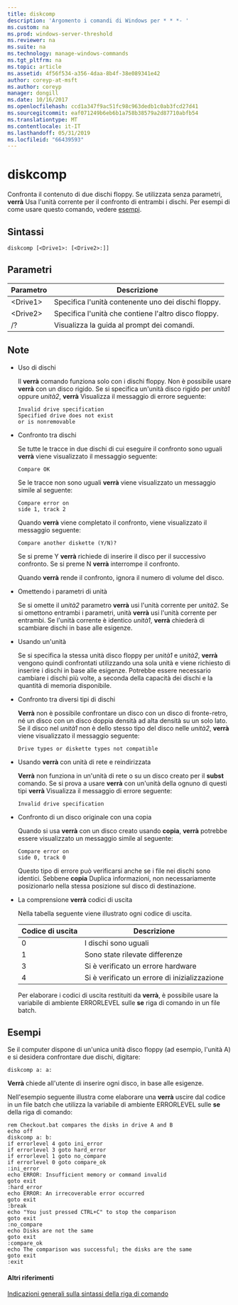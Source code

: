 ```yaml
---
title: diskcomp
description: 'Argomento i comandi di Windows per * * *- '
ms.custom: na
ms.prod: windows-server-threshold
ms.reviewer: na
ms.suite: na
ms.technology: manage-windows-commands
ms.tgt_pltfrm: na
ms.topic: article
ms.assetid: 4f56f534-a356-4daa-8b4f-38e089341e42
author: coreyp-at-msft
ms.author: coreyp
manager: dongill
ms.date: 10/16/2017
ms.openlocfilehash: ccd1a347f9ac51fc98c963dedb1c0ab3fcd27d41
ms.sourcegitcommit: eaf071249b6eb6b1a758b38579a2d87710abfb54
ms.translationtype: MT
ms.contentlocale: it-IT
ms.lasthandoff: 05/31/2019
ms.locfileid: "66439593"
---
```

# <a name="diskcomp"></a>diskcomp



Confronta il contenuto di due dischi floppy. Se utilizzata senza parametri, **verrà** Usa l'unità corrente per il confronto di entrambi i dischi. Per esempi di come usare questo comando, vedere [esempi](#BKMK_examples).

## <a name="syntax"></a>Sintassi

```
diskcomp [<Drive1>: [<Drive2>:]]
```

## <a name="parameters"></a>Parametri

|Parametro|Descrizione|
|---------|-----------|
|\<Drive1>|Specifica l'unità contenente uno dei dischi floppy.|
|\<Drive2>|Specifica l'unità che contiene l'altro disco floppy.|
|/?|Visualizza la guida al prompt dei comandi.|

## <a name="remarks"></a>Note

- Uso di dischi

  Il **verrà** comando funziona solo con i dischi floppy. Non è possibile usare **verrà** con un disco rigido. Se si specifica un'unità disco rigido per *unità1* oppure *unità2*, **verrà** Visualizza il messaggio di errore seguente:  
  ```
  Invalid drive specification
  Specified drive does not exist
  or is nonremovable
  ```  
- Confronto tra dischi

  Se tutte le tracce in due dischi di cui eseguire il confronto sono uguali **verrà** viene visualizzato il messaggio seguente:  
  ```
  Compare OK
  ```  
  Se le tracce non sono uguali **verrà** viene visualizzato un messaggio simile al seguente:  
  ```
  Compare error on
  side 1, track 2
  ```  
  Quando **verrà** viene completato il confronto, viene visualizzato il messaggio seguente:  
  ```
  Compare another diskette (Y/N)?
  ```  
  Se si preme Y **verrà** richiede di inserire il disco per il successivo confronto. Se si preme N **verrà** interrompe il confronto.

  Quando **verrà** rende il confronto, ignora il numero di volume del disco.
- Omettendo i parametri di unità

  Se si omette il *unità2* parametro **verrà** usi l'unità corrente per *unità2*. Se si omettono entrambi i parametri, unità **verrà** usi l'unità corrente per entrambi. Se l'unità corrente è identico *unità1*, **verrà** chiederà di scambiare dischi in base alle esigenze.
- Usando un'unità

  Se si specifica la stessa unità disco floppy per *unità1* e *unità2*, **verrà** vengono quindi confrontati utilizzando una sola unità e viene richiesto di inserire i dischi in base alle esigenze. Potrebbe essere necessario cambiare i dischi più volte, a seconda della capacità dei dischi e la quantità di memoria disponibile.
- Confronto tra diversi tipi di dischi

  **Verrà** non è possibile confrontare un disco con un disco di fronte-retro, né un disco con un disco doppia densità ad alta densità su un solo lato. Se il disco nel *unità1* non è dello stesso tipo del disco nelle *unità2*, **verrà** viene visualizzato il messaggio seguente:  
  ```
  Drive types or diskette types not compatible
  ```  
- Usando **verrà** con unità di rete e reindirizzata

  **Verrà** non funziona in un'unità di rete o su un disco creato per il **subst** comando. Se si prova a usare **verrà** con un'unità della ognuno di questi tipi **verrà** Visualizza il messaggio di errore seguente:  
  ```
  Invalid drive specification
  ```  
- Confronto di un disco originale con una copia

  Quando si usa **verrà** con un disco creato usando **copia**, **verrà** potrebbe essere visualizzato un messaggio simile al seguente:  
  ```
  Compare error on 
  side 0, track 0
  ```  
  Questo tipo di errore può verificarsi anche se i file nei dischi sono identici. Sebbene **copia** Duplica informazioni, non necessariamente posizionarlo nella stessa posizione sul disco di destinazione.
- La comprensione **verrà** codici di uscita

  Nella tabella seguente viene illustrato ogni codice di uscita.  

  |Codice di uscita|Descrizione|
  |---------|-----------|
  |0|I dischi sono uguali|
  |1|Sono state rilevate differenze|
  |3|Si è verificato un errore hardware|
  |4|Si è verificato un errore di inizializzazione|

  Per elaborare i codici di uscita restituiti da **verrà**, è possibile usare la variabile di ambiente ERRORLEVEL sulle **se** riga di comando in un file batch.

## <a name="BKMK_examples"></a>Esempi

Se il computer dispone di un'unica unità disco floppy (ad esempio, l'unità A) e si desidera confrontare due dischi, digitare:
```
diskcomp a: a:
```
**Verrà** chiede all'utente di inserire ogni disco, in base alle esigenze.

Nell'esempio seguente illustra come elaborare una **verrà** uscire dal codice in un file batch che utilizza la variabile di ambiente ERRORLEVEL sulle **se** della riga di comando:
```
rem Checkout.bat compares the disks in drive A and B 
echo off 
diskcomp a: b: 
if errorlevel 4 goto ini_error 
if errorlevel 3 goto hard_error 
if errorlevel 1 goto no_compare
if errorlevel 0 goto compare_ok 
:ini_error 
echo ERROR: Insufficient memory or command invalid 
goto exit 
:hard_error 
echo ERROR: An irrecoverable error occurred 
goto exit 
:break 
echo "You just pressed CTRL+C" to stop the comparison 
goto exit 
:no_compare 
echo Disks are not the same 
goto exit 
:compare_ok 
echo The comparison was successful; the disks are the same 
goto exit 
:exit
```

#### <a name="additional-references"></a>Altri riferimenti

[Indicazioni generali sulla sintassi della riga di comando](command-line-syntax-key.md)
